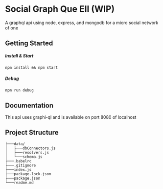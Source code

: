 #  Social Graph Que Ell (WIP)

A graphql api using node, express, and mongodb for a micro social network of one

## Getting Started
##### Install & Start
```npm install && npm start```
##### Debug
```npm run debug```

## Documentation

This api uses graphi-ql and is available on port 8080 of localhost

## Project Structure
```
├───data/
│   ├───dbConnectors.js
│   ├───resolvers.js
│   └───schema.js
├───.babelrc
├───.gitignore
├───index.js
├───package-lock.json
├───package.json
└───readme.md
```